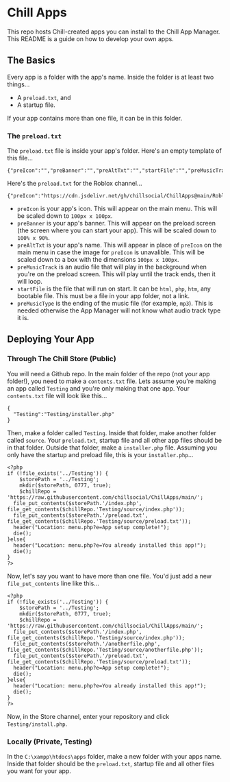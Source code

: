 # Chill Apps
This repo hosts Chill-created apps you can install to the Chill App Manager. This README is a guide on how to develop your own apps.
## The Basics
Every app is a folder with the app's name. Inside the folder is at least two things...
- A `preload.txt`, and
- A startup file.

If your app contains more than one file, it can be in this folder.
### The `preload.txt`
The `preload.txt` file is inside your app's folder. Here's an empty template of this file...
```
{"preIcon":"","preBanner":"","preAltTxt":"","startFile":"","preMusicTrack":"","preMusicType":""}
```
Here's the `preload.txt` for the Roblox channel...
```
{"preIcon":"https://cdn.jsdelivr.net/gh/chillsocial/ChillApps@main/Roblox/icon.png","preBanner":"https://cdn.jsdelivr.net/gh/chillsocial/ChillApps@main/Roblox/banner.jpg","preAltTxt":"Roblox","startFile":"index.php","preMusicTrack":"https://cdn.jsdelivr.net/gh/chillsocial/ChillApps@main/Roblox/audio.mp3","preMusicType":"mp3"}
```
- `preIcon` is your app's icon. This will appear on the main menu. This will be scaled down to `100px x 100px`.
- `preBanner` is your app's banner. This will appear on the preload screen (the screen where you can start your app). This will be scaled down to `100% x 90%`.
- `preAltTxt` is your app's name. This will appear in place of `preIcon` on the main menu in case the image for `preIcon` is unavalible. This will be scaled down to a box with the dimensions `100px x 100px`.
- `preMusicTrack` is an audio file that will play in the background when you're on the preload screen. This will play until the track ends, then it will loop.
- `startFile` is the file that will run on start. It can be `html`, `php`, `htm`, any bootable file. This must be a file in your app folder, not a link.
- `preMusicType` is the ending of the music file (for example, `mp3`). This is needed otherwise the App Manager will not know what audio track type it is.

## Deploying Your App
### Through The Chill Store (Public)
You will need a Github repo. In the main folder of the repo (not your app folder!), you need to make a `contents.txt` file. Lets assume you're making an app called `Testing` and you're only making that one app. Your `contents.txt` file will look like this...
```
{
  "Testing":"Testing/installer.php"
}
```
Then, make a folder called `Testing`. Inside that folder, make another folder called `source`. Your `preload.txt`, startup file and all other app files should be in that folder. Outside that folder, make a `installer.php` file. Assuming you only have the startup and preload file, this is your `installer.php`...
```
<?php
if (!file_exists('../Testing')) {
    $storePath = '../Testing';
    mkdir($storePath, 0777, true);
    $chillRepo = 'https://raw.githubusercontent.com/chillsocial/ChillApps/main/';
  file_put_contents($storePath.'/index.php', file_get_contents($chillRepo.'Testing/source/index.php'));
  file_put_contents($storePath.'/preload.txt', file_get_contents($chillRepo.'Testing/source/preload.txt'));
  header("Location: menu.php?e=App setup complete!");
  die();
}else{
  header("Location: menu.php?e=You already installed this app!");
  die();
}
?>
```
Now, let's say you want to have more than one file. You'd just add a new `file_put_contents` line like this...
```
<?php
if (!file_exists('../Testing')) {
    $storePath = '../Testing';
    mkdir($storePath, 0777, true);
    $chillRepo = 'https://raw.githubusercontent.com/chillsocial/ChillApps/main/';
  file_put_contents($storePath.'/index.php', file_get_contents($chillRepo.'Testing/source/index.php'));
  file_put_contents($storePath.'/anotherfile.php', file_get_contents($chillRepo.'Testing/source/anotherfile.php'));
  file_put_contents($storePath.'/preload.txt', file_get_contents($chillRepo.'Testing/source/preload.txt'));
  header("Location: menu.php?e=App setup complete!");
  die();
}else{
  header("Location: menu.php?e=You already installed this app!");
  die();
}
?>
```
Now, in the Store channel, enter your repository and click `Testing/install.php`.
### Locally (Private, Testing)
In the `C:\xampp\htdocs\apps` folder, make a new folder with your apps name. Inside that folder should be the `preload.txt`, startup file and all other files you want for your app.
